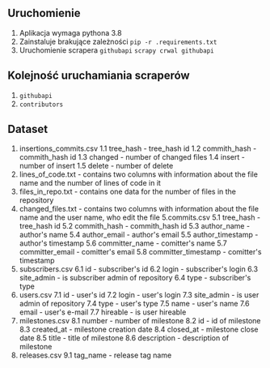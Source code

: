 ## Uruchomienie

1. Aplikacja wymaga pythona 3.8
2. Zainstaluje brakujące zależności ```pip -r .requirements.txt```
3. Uruchomienie scrapera ```githubapi``` ```scrapy crwal githubapi```

## Kolejność uruchamiania scraperów

1. ```githubapi```
2. ```contributors```

## Dataset

1. insertions_commits.csv
	1.1 tree_hash - tree_hash id
	1.2 commith_hash - commith_hash id 
	1.3 changed - number of changed files
	1.4 insert -  number of insert
	1.5 delete - number of delete
2. lines_of_code.txt - contains two columns with information about the file name and the number of lines of code in it
3. files_in_repo.txt - contains one data for the number of files in the repository
4. changed_files.txt - contains two columns with information about the file name and the user name, who edit the file
5.commits.csv
	5.1 tree_hash - tree_hash id
	5.2 commith_hash - commith_hash id 
	5.3 author_name - author's name
	5.4 author_email - author's email
	5.5 author_timestamp - author's timestamp
	5.6 committer_name - comitter's name
	5.7 committer_email - comitter's email
	5.8 committer_timestamp  - comitter's timestamp
6. subscribers.csv
	6.1 id - subscriber's id
	6.2 login - subscriber's login
	6.3 site_admin - is subscriber admin of repository
	6.4 type - subscriber's type
7. users.csv
	7.1 id - user's id
	7.2 login - user's login
	7.3 site_admin - is user admin of repository
	7.4 type - user's type
	7.5 name - user's name
	7.6 email - user's e-mail 
	7.7 hireable - is user hireable
8. milestones.csv
	8.1 number - number of milestone
	8.2 id - id of milestone
	8.3 created_at - milestone creation date 
	8.4 closed_at - milestone close date
	8.5 title - title of milestone
	8.6 description - description of milestone 
9. releases.csv
	9.1 tag_name - release tag name
